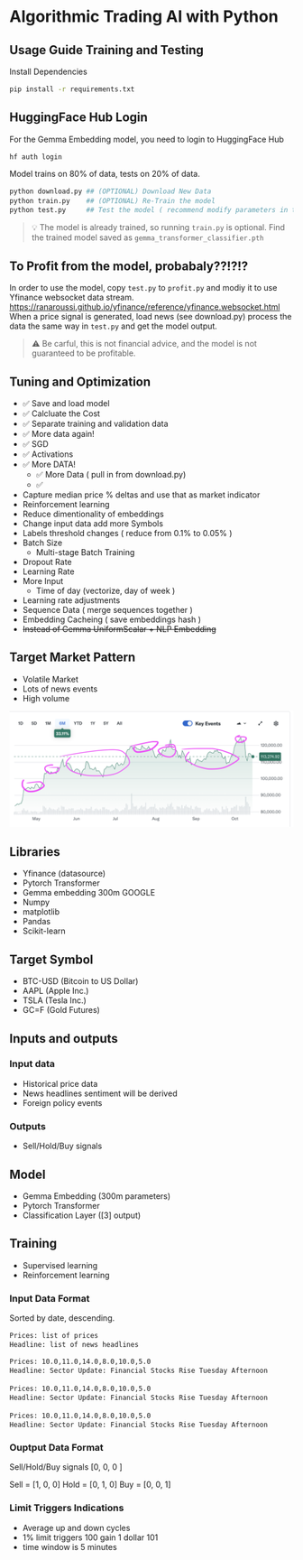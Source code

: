 # Algorithmic Trading AI with Python

## Usage Guide Training and Testing

Install Dependencies

```bash
pip install -r requirements.txt
```

## HuggingFace Hub Login

For the Gemma Embedding model, you need to login to HuggingFace Hub

```
hf auth login
```

Model trains on 80% of data, tests on 20% of data.

```bash
python download.py ## (OPTIONAL) Download New Data
python train.py    ## (OPTIONAL) Re-Train the model
python test.py     ## Test the model ( recommend modify parameters in the script )
```

> 💡 The model is already trained, so running `train.py` is optional.
> Find the trained model saved as `gemma_transformer_classifier.pth`

## To Profit from the model, probabaly??!?!?
In order to use the model, copy `test.py` to `profit.py`
and modiy it to use Yfinance websocket data stream.
https://ranaroussi.github.io/yfinance/reference/yfinance.websocket.html
When a price signal is generated, load news (see download.py)
process the data the same way in `test.py` and get the model output.

> ⚠️  Be carful, this is not financial advice, and the model is not guaranteed to be profitable.

## Tuning and Optimization
 - ✅ Save and load model
 - ✅ Calcluate the Cost
 - ✅ Separate training and validation data
 - ✅ More data again!
 - ✅ SGD
 - ✅ Activations
 - ✅ More DATA!
     - ✅ More Data ( pull in from download.py)
     - ✅
 - Capture median price % deltas and use that as market indicator
 - Reinforcement learning
 - Reduce dimentionality of embeddings
 - Change input data add more Symbols
 - Labels threshold changes ( reduce from 0.1% to 0.05% )
 - Batch Size
     - Multi-stage Batch Training
 - Dropout Rate
 - Learning Rate
 - More Input
    - Time of day (vectorize, day of week )
 - Learning rate adjustments
 - Sequence Data ( merge sequences together )
 - Embedding Cacheing ( save embeddings hash )
 - ~~Instead of Gemma UniformScalar + NLP Embedding~~

## Target Market Pattern
 - Volatile Market
 - Lots of news events 
 - High volume

![Volatile Market](target-profit.png)

## Libraries
 - Yfinance (datasource)
 - Pytorch Transformer 
 - Gemma embedding 300m GOOGLE 
 - Numpy
 - matplotlib
 - Pandas
 - Scikit-learn

## Target Symbol
 - BTC-USD (Bitcoin to US Dollar)
 - AAPL (Apple Inc.)
 - TSLA (Tesla Inc.)
 - GC=F (Gold Futures)

## Inputs and outputs

### Input data
 - Historical price data 
 - News headlines sentiment will be derived
 - Foreign policy events

### Outputs
 - Sell/Hold/Buy signals

## Model
 - Gemma Embedding (300m parameters)
 - Pytorch Transformer
 - Classification Layer ([3] output)

## Training
 - Supervised learning
 - Reinforcement learning

### Input Data Format 

Sorted by date, descending.

```
Prices: list of prices
Headline: list of news headlines
```

```
Prices: 10.0,11.0,14.0,8.0,10.0,5.0
Headline: Sector Update: Financial Stocks Rise Tuesday Afternoon

Prices: 10.0,11.0,14.0,8.0,10.0,5.0
Headline: Sector Update: Financial Stocks Rise Tuesday Afternoon

Prices: 10.0,11.0,14.0,8.0,10.0,5.0
Headline: Sector Update: Financial Stocks Rise Tuesday Afternoon
```
### Ouptput Data Format
Sell/Hold/Buy signals
[0,   0,   0 ]

Sell = [1, 0, 0]
Hold = [0, 1, 0]
Buy  = [0, 0, 1]

### Limit Triggers Indications
- Average up and down cycles
- 1% limit triggers 100 gain 1 dollar 101
- time window is 5 minutes
